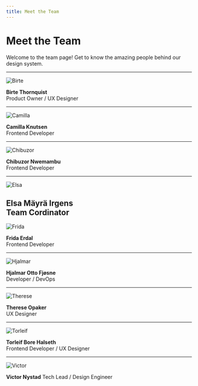 ```yaml
---
title: Meet the Team
---
```


# Meet the Team

Welcome to the team page! Get to know the amazing people behind our design system.

---

![Birte](./img/birte.jpg)

**Birte Thornquist** \
Product Owner / UX Designer

---

![Camilla](./img/camilla.jpg)

**Camilla Knutsen** \
Frontend Developer

---

![Chibuzor](./img/chibuzor.jpg)

**Chibuzor Nwemambu** \
Frontend Developer

---

![Elsa](./img/elsa.jpeg)

**Elsa Mäyrä Irgens** \
Team Cordinator
---

![Frida](./img/frida.jpg)

**Frida Erdal** \
Frontend Developer

---

![Hjalmar](./img/hjalmar.jpg)

**Hjalmar Otto Fjøsne** \
Developer / DevOps

---

![Therese](./img/therese.jpg)

**Therese Opaker** \
UX Designer

---

![Torleif](./img/torleif.jpg)

**Torleif Bore Halseth** \
Frontend Developer / UX Designer

---

![Victor](./img/victor.jpg)

**Victor Nystad**
Tech Lead / Design Engineer